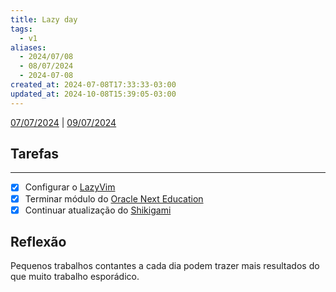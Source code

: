 ```yaml
---
title: Lazy day
tags:
  - v1
aliases:
  - 2024/07/08
  - 08/07/2024
  - 2024-07-08
created_at: 2024-07-08T17:33:33-03:00
updated_at: 2024-10-08T15:39:05-03:00
---
```


[07/07/2024](2024-07-07-Segundo_post.md) | [09/07/2024](2024-07-09-Quarto_post.md)

## Tarefas
---
 - [x] Configurar o [LazyVim](../../../api/entrada/2024/07/26/LazyVim.md)
 - [x] Terminar módulo do [Oracle Next Education](../../../api/entrada/2024/07/08/Oracle_Next_Education.md)
 - [x] Continuar atualização do [Shikigami](../../../api/retorno/2024/07/26/Shikigami.md)

##  Reflexão

Pequenos trabalhos contantes a cada dia podem trazer mais resultados do que muito trabalho esporádico.